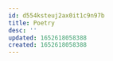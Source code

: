 ```yaml
---
id: d554ksteuj2ax0it1c9n97b
title: Poetry
desc: ''
updated: 1652618058388
created: 1652618058388
---
```



